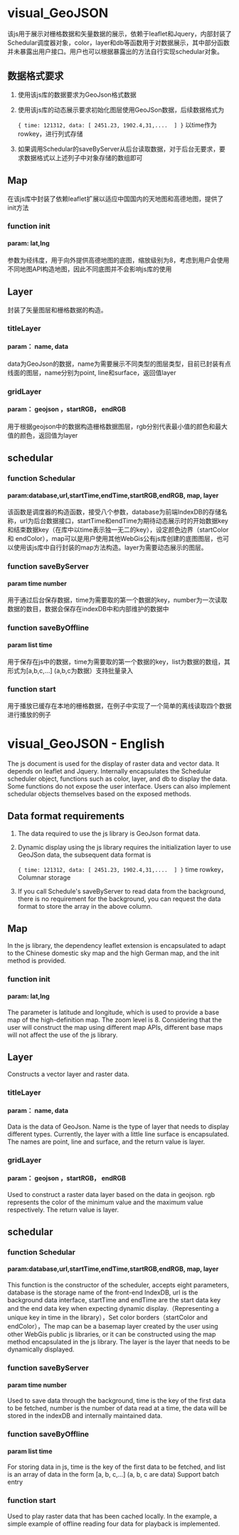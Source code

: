 # visual_GeoJSON

该js用于展示对栅格数据和矢量数据的展示，依赖于leaflet和Jquery，内部封装了Schedular调度器对象，color，layer和db等函数用于对数据展示，其中部分函数并未暴露出用户接口。用户也可以根据暴露出的方法自行实现schedular对象。
## 数据格式要求
1. 使用该js库的数据要求为GeoJson格式数据
2. 使用该js库的动态展示要求初始化图层使用GeoJSon数据，后续数据格式为

    `{
		time: 121312,
		data: [
			2451.23, 1902.4,31,....	
		]
	}`
以time作为rowkey，进行列式存储
4. 如果调用Schedular的saveByServer从后台读取数据，对于后台无要求，要求数据格式以上述列子中对象存储的数组即可

## Map
在该js库中封装了依赖leaflet扩展以适应中国国内的天地图和高德地图，提供了init方法
### function init
#### param: lat,lng
参数为经纬度，用于向外提供高德地图的底图，缩放级别为8，考虑到用户会使用不同地图API构造地图，因此不同底图并不会影响js库的使用

## Layer
封装了矢量图层和栅格数据的构造。
### titleLayer
#### param： name, data
data为GeoJson的数据，name为需要展示不同类型的图层类型，目前已封装有点线面的图层，name分别为point, line和surface，返回值layer

### gridLayer
#### param： geojson ，startRGB， endRGB
用于根据geojson中的数据构造栅格数据图层，rgb分别代表最小值的颜色和最大值的颜色，返回值为layer

## schedular
### function Schedular
#### param:database,url,startTime,endTime,startRGB,endRGB, map, layer

该函数是调度器的构造函数，接受八个参数，database为前端IndexDB的存储名称，url为后台数据接口，startTime和endTime为期待动态展示时的开始数据key和结束数据key（在库中以time表示独一无二的key），设定颜色边界（startColor和 endColor），map可以是用户使用其他WebGis公有js库创建的底图图层，也可以使用该js库中自行封装的map方法构造。layer为需要动态展示的图层。
### function saveByServer
#### param time number
用于通过后台保存数据，time为需要取的第一个数据的key，number为一次读取数据的数目，数据会保存在indexDB中和内部维护的数据中
### function saveByOffline
#### param list time
用于保存在js中的数据，time为需要取的第一个数据的key，list为数据的数组，其形式为[a,b,c,...] (a,b,c为数据）支持批量录入

### function start
用于播放已缓存在本地的栅格数据，在例子中实现了一个简单的离线读取四个数据进行播放的例子




# visual_GeoJSON - English

The js document is used for the display of raster data and vector data. It depends on leaflet and Jquery. Internally encapsulates the Schedular scheduler object, functions such as color, layer, and db to display the data. Some functions do not expose the user interface. Users can also implement schedular objects themselves based on the exposed methods.
## Data format requirements
1. The data required to use the js library is GeoJson format data.
2. Dynamic display using the js library requires the initialization layer to use GeoJSon data, the subsequent data format is

    `{
		time: 121312,
		data: [
			2451.23, 1902.4,31,....	
		]
	}`
time rowkey，Columnar storage
4. If you call Schedule's saveByServer to read data from the background, there is no requirement for the background, you can request the data format to store the array in the above column.

## Map
In the js library, the dependency leaflet extension is encapsulated to adapt to the Chinese domestic sky map and the high German map, and the init method is provided.
### function init
#### param: lat,lng
The parameter is latitude and longitude, which is used to provide a base map of the high-definition map. The zoom level is 8. Considering that the user will construct the map using different map APIs, different base maps will not affect the use of the js library.

## Layer
Constructs a vector layer and raster data.
### titleLayer
#### param： name, data
Data is the data of GeoJson. Name is the type of layer that needs to display different types. Currently, the layer with a little line surface is encapsulated. The names are point, line and surface, and the return value is layer.

### gridLayer
#### param： geojson ，startRGB， endRGB
Used to construct a raster data layer based on the data in geojson. rgb represents the color of the minimum value and the maximum value respectively. The return value is layer.

## schedular
### function Schedular
#### param:database,url,startTime,endTime,startRGB,endRGB, map, layer

This function is the constructor of the scheduler, accepts eight parameters, database is the storage name of the front-end IndexDB, url is the background data interface, startTime and endTime are the start data key and the end data key when expecting dynamic display.（Representing a unique key in time in the library），Set color borders（startColor and endColor），The map can be a basemap layer created by the user using other WebGis public js libraries, or it can be constructed using the map method encapsulated in the js library. The layer is the layer that needs to be dynamically displayed.
### function saveByServer
#### param time number
Used to save data through the background, time is the key of the first data to be fetched, number is the number of data read at a time, the data will be stored in the indexDB and internally maintained data.
### function saveByOffline
#### param list time
For storing data in js, time is the key of the first data to be fetched, and list is an array of data in the form [a, b, c,...] (a, b, c are data) Support batch entry

### function start
Used to play raster data that has been cached locally. In the example, a simple example of offline reading four data for playback is implemented.

